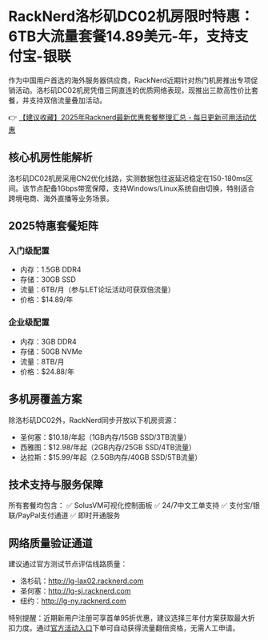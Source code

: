 # RackNerd洛杉矶DC02机房限时特惠：6TB大流量套餐14.89美元-年，支持支付宝-银联

作为中国用户首选的海外服务器供应商，RackNerd近期针对热门机房推出专项促销活动。洛杉矶DC02机房凭借三网直连的优质网络表现，现推出三款高性价比套餐，并支持双倍流量叠加活动。

👉 [【建议收藏】2025年Racknerd最新优惠套餐整理汇总 - 每日更新可用活动优惠](https://bit.ly/Rack_Nerd)

## 核心机房性能解析
洛杉矶DC02机房采用CN2优化线路，实测数据包往返延迟稳定在150-180ms区间。该节点配备1Gbps带宽保障，支持Windows/Linux系统自由切换，特别适合跨境电商、海外直播等业务场景。

## 2025特惠套餐矩阵
### 入门级配置
- 内存：1.5GB DDR4
- 存储：30GB SSD
- 流量：6TB/月（参与LET论坛活动可获双倍流量）
- 价格：$14.89/年

### 企业级配置
- 内存：3GB DDR4
- 存储：50GB NVMe
- 流量：8TB/月
- 价格：$24.88/年

## 多机房覆盖方案
除洛杉矶DC02外，RackNerd同步开放以下机房资源：
- 圣何塞：$10.18/年起（1GB内存/15GB SSD/3TB流量）
- 西雅图：$12.98/年起（2GB内存/25GB SSD/4TB流量）
- 达拉斯：$15.99/年起（2.5GB内存/40GB SSD/5TB流量）

## 技术支持与服务保障
所有套餐均包含：
✅ SolusVM可视化控制面板
✅ 24/7中文工单支持
✅ 支付宝/银联/PayPal支付通道
✅ 即时开通服务

## 网络质量验证通道
建议通过官方测试节点评估线路质量：
- 洛杉矶：http://lg-lax02.racknerd.com
- 圣何塞：http://lg-sj.racknerd.com
- 纽约：http://lg-ny.racknerd.com

特别提醒：近期新用户注册可享首单95折优惠，建议选择三年付方案获取最大折扣力度。通过[官方活动入口](https://bit.ly/Rack_Nerd)下单可自动获得流量翻倍资格，无需人工申请。
